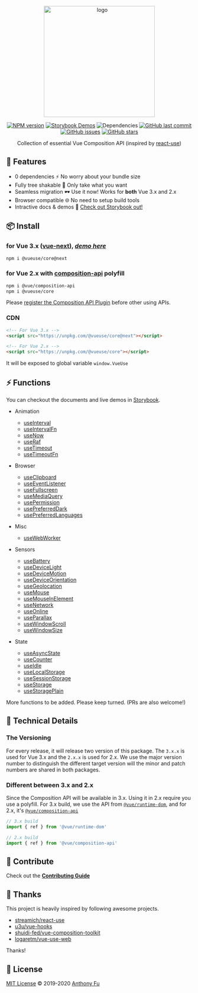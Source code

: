 <p align="center">
<img src="https://raw.githubusercontent.com/antfu/vueuse/master/resources/logo-vertical.png" alt="logo" width="300"/>
</p>

<p align="center">
<a href="https://www.npmjs.com/package/@vueuse/core" target="__blank"><img src="https://img.shields.io/npm/v/@vueuse/core?color=a1b858" alt="NPM version" /></a>
<a href="https://vueuse.netlify.com" target="__blank"><img src="https://img.shields.io/static/v1?label=storybook&message=demos&color=63ba83" alt="Storybook Demos" /></a>
<img alt="Dependencies" src="https://img.shields.io/david/antfu/vueuse?color=35495e"/>
<a href="https://github.com/antfu/vueuse" target="__blank"><img src="https://img.shields.io/github/last-commit/antfu/vueuse.svg?color=a38eed" alt="GitHub last commit" /></a>
<a href="https://github.com/antfu/vueuse/issues" target="__blank"><img src="https://img.shields.io/github/issues/antfu/vueuse.svg?color=c977be" alt="GitHub issues" /></a>
<a href="https://github.com/antfu/vueuse" target="__blank"><img alt="GitHub stars" src="https://img.shields.io/github/stars/antfu/vueuse?style=social"></a>
</p>


<p align="center">
Collection of essential Vue Composition API (inspired by <a href='https://github.com/streamich/react-use' target='__blank'>react-use</a>)
</p>

## 🚀 Features

- 0 dependencies ⚡ No worry about your bundle size
- Fully tree shakable 🌴 Only take what you want
- Seamless migration 🕶 Use it now! Works for **both** Vue 3.x and 2.x
- Browser compatible 🌐 No need to setup build tools
- Intractive docs & demos 🎪 [Check out Storybook out!](https://vueuse.netlify.com)

## 📦 Install

### for Vue 3.x ([vue-next](https://github.com/vuejs/vue-next)), [*demo here*](https://vueuse-next-example.netlify.com/)

```bash
npm i @vueuse/core@next
```

### for Vue 2.x with [composition-api](https://github.com/vuejs/composition-api) polyfill


```bash
npm i @vue/composition-api
npm i @vueuse/core
```

Please [register the Composition API Plugin](https://github.com/vuejs/composition-api#usage) before other using APIs.

### CDN

```html
<!-- For Vue 3.x -->
<script src="https://unpkg.com/@vueuse/core@next"></script> 

<!-- For Vue 2.x -->
<script src="https://unpkg.com/@vueuse/core"></script>
```

It will be exposed to global variable `window.VueUse`

## ⚡ Functions

You can checkout the documents and live demos in [Storybook](https://vueuse.netlify.com/).

<!--FUNCTIONS_LIST_STARTS-->

- Animation
  - [useInterval](https://vueuse.netlify.com/?path=/story/animation--useinterval)
  - [useIntervalFn](https://vueuse.netlify.com/?path=/story/animation--useintervalfn)
  - [useNow](https://vueuse.netlify.com/?path=/story/animation--usenow)
  - [useRaf](https://vueuse.netlify.com/?path=/story/animation--useraf)
  - [useTimeout](https://vueuse.netlify.com/?path=/story/animation--usetimeout)
  - [useTimeoutFn](https://vueuse.netlify.com/?path=/story/animation--usetimeoutfn)

- Browser
  - [useClipboard](https://vueuse.netlify.com/?path=/story/browser--useclipboard)
  - [useEventListener](https://vueuse.netlify.com/?path=/story/browser--useeventlistener)
  - [useFullscreen](https://vueuse.netlify.com/?path=/story/browser--usefullscreen)
  - [useMediaQuery](https://vueuse.netlify.com/?path=/story/browser--usemediaquery)
  - [usePermission](https://vueuse.netlify.com/?path=/story/browser--usepermission)
  - [usePreferredDark](https://vueuse.netlify.com/?path=/story/browser--usepreferreddark)
  - [usePreferredLanguages](https://vueuse.netlify.com/?path=/story/browser--usepreferredlanguages)

- Misc
  - [useWebWorker](https://vueuse.netlify.com/?path=/story/misc--usewebworker)

- Sensors
  - [useBattery](https://vueuse.netlify.com/?path=/story/sensors--usebattery)
  - [useDeviceLight](https://vueuse.netlify.com/?path=/story/sensors--usedevicelight)
  - [useDeviceMotion](https://vueuse.netlify.com/?path=/story/sensors--usedevicemotion)
  - [useDeviceOrientation](https://vueuse.netlify.com/?path=/story/sensors--usedeviceorientation)
  - [useGeolocation](https://vueuse.netlify.com/?path=/story/sensors--usegeolocation)
  - [useMouse](https://vueuse.netlify.com/?path=/story/sensors--usemouse)
  - [useMouseInElement](https://vueuse.netlify.com/?path=/story/sensors--usemouseinelement)
  - [useNetwork](https://vueuse.netlify.com/?path=/story/sensors--usenetwork)
  - [useOnline](https://vueuse.netlify.com/?path=/story/sensors--useonline)
  - [useParallax](https://vueuse.netlify.com/?path=/story/sensors--useparallax)
  - [useWindowScroll](https://vueuse.netlify.com/?path=/story/sensors--usewindowscroll)
  - [useWindowSize](https://vueuse.netlify.com/?path=/story/sensors--usewindowsize)

- State
  - [useAsyncState](https://vueuse.netlify.com/?path=/story/state--useasyncstate)
  - [useCounter](https://vueuse.netlify.com/?path=/story/state--usecounter)
  - [useIdle](https://vueuse.netlify.com/?path=/story/state--useidle)
  - [useLocalStorage](https://vueuse.netlify.com/?path=/story/state--uselocalstorage)
  - [useSessionStorage](https://vueuse.netlify.com/?path=/story/state--usesessionstorage)
  - [useStorage](https://vueuse.netlify.com/?path=/story/state--usestorage)
  - [useStoragePlain](https://vueuse.netlify.com/?path=/story/state--usestorageplain)

<!--FUNCTIONS_LIST_ENDS-->

More functions to be added. Please keep turned. (PRs are also welcome!)

## 🔬 Technical Details

### The Versioning

For every release, it will release two version of this package. The `3.x.x` is used for Vue 3.x and the `2.x.x` is used for 2.x. We use the major version number to distinguish the different target version will the minor and patch numbers are shared in both packages.

### Different between 3.x and 2.x

Since the Composition API will be available in 3.x. Using it in 2.x require you use a polyfill. For 3.x build, we use the API from [`@vue/runtime-dom`](https://www.npmjs.com/package/@vue/runtime-dom), and for 2.x, it's [`@vue/composition-api`](https://www.npmjs.com/package/@vue/composition-api)

```js
// 3.x build
import { ref } from '@vue/runtime-dom'

// 2.x build
import { ref } from '@vue/composition-api'
```


## 🧱 Contribute

Check out the [**Contributing Guide**](https://vueuse.netlify.com/?path=/story/docs--contributing)

## 🌸 Thanks

This project is heavily inspired by following awesome projects.

- [streamich/react-use](https://github.com/streamich/react-use)
- [u3u/vue-hooks](https://github.com/u3u/vue-hooks)
- [shuidi-fed/vue-composition-toolkit](https://github.com/shuidi-fed/vue-composition-toolkit)
- [logaretm/vue-use-web](https://github.com/logaretm/vue-use-web)

Thanks!

## 📄 License

[MIT License](https://github.com/antfu/vueuse/blob/master/LICENSE) © 2019-2020 [Anthony Fu](https://github.com/antfu)
